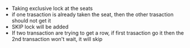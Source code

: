 - Taking exclusive lock at the seats
- if one trasaction is already taken the seat, then the other trasaction should not get it
- SKIP lock will be added
- If two transaction are trying to get a row, if first trasaction go it then the 2nd transaction won't wait, it will skip